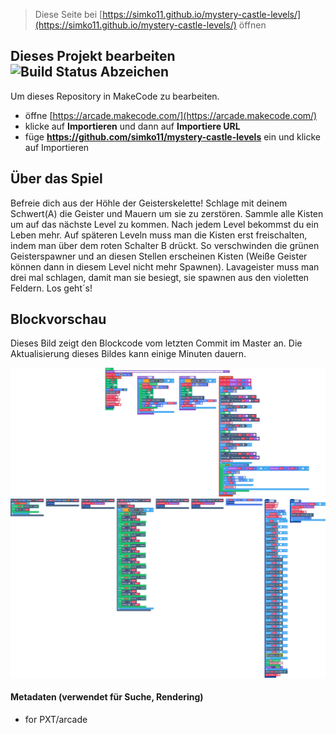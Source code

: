  


> Diese Seite bei [https://simko11.github.io/mystery-castle-levels/](https://simko11.github.io/mystery-castle-levels/) öffnen


## Dieses Projekt bearbeiten ![Build Status Abzeichen](https://github.com/simko11/mystery-castle-levels/workflows/MakeCode/badge.svg)

Um dieses Repository in MakeCode zu bearbeiten.

* öffne [https://arcade.makecode.com/](https://arcade.makecode.com/)
* klicke auf **Importieren** und dann auf **Importiere URL**
* füge **https://github.com/simko11/mystery-castle-levels** ein und klicke auf Importieren

## Über das Spiel

Befreie dich aus der Höhle der Geisterskelette! Schlage mit deinem Schwert(A) die Geister und Mauern um sie zu zerstören. Sammle alle Kisten um auf das nächste Level zu kommen. Nach jedem Level bekommst du ein Leben mehr. Auf späteren Leveln muss man die Kisten erst freischalten, indem man über dem roten Schalter B drückt. So verschwinden die grünen Geisterspawner und an diesen Stellen erscheinen Kisten (Weiße Geister können dann in diesem Level nicht mehr Spawnen). Lavageister muss man drei mal schlagen, damit man sie besiegt, sie spawnen aus den violetten Feldern. Los geht´s!





## Blockvorschau

Dieses Bild zeigt den Blockcode vom letzten Commit im Master an.
Die Aktualisierung dieses Bildes kann einige Minuten dauern.

![Eine gerenderte Ansicht der Blöcke](https://github.com/simko11/mystery-castle-levels/raw/master/.github/makecode/blocks.png)

#### Metadaten (verwendet für Suche, Rendering)

* for PXT/arcade
<script src="https://makecode.com/gh-pages-embed.js"></script><script>makeCodeRender("{{ site.makecode.home_url }}", "{{ site.github.owner_name }}/{{ site.github.repository_name }}");</script>

